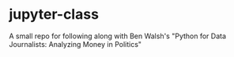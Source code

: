 # jupyter-class
A small repo for following along with Ben Walsh's "Python for Data Journalists: Analyzing Money in Politics"
